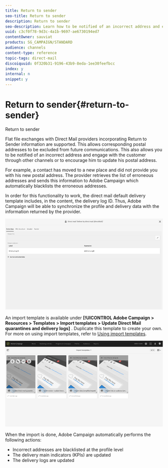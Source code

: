 ```yaml
---
title: Return to sender
seo-title: Return to sender
description: Return to sender
seo-description: Learn how to be notified of an incorrect address and exclude it from future communications.
uuid: c3cf0f78-9d3c-4a1b-9697-ae6730194ed7
contentOwner: sauviat
products: SG_CAMPAIGN/STANDARD
audience: channels
content-type: reference
topic-tags: direct-mail
discoiquuid: 0f320b31-9196-43b9-8eda-1ee30feefbcc
index: y
internal: n
snippet: y
---
```


# Return to sender{#return-to-sender}

Return to sender

Flat file exchanges with Direct Mail providers incorporating Return to Sender information are supported. This allows corresponding postal addresses to be excluded from future communications. This also allows you to be notified of an incorrect address and engage with the customer through other channels or to encourage him to update his postal address.

For example, a contact has moved to a new place and did not provide you with his new postal address. The provider retrieves the list of erroneous addresses and sends this information to Adobe Campaign which automatically blacklists the erroneous addresses.

In order for this functionality to work, the direct mail default delivery template includes, in the content, the delivery log ID. Thus, Adobe Campaign will be able to synchronize the profile and delivery data with the information returned by the provider.

![](assets/direct_mail_return_sender_1.png)

An import template is available under **[!UICONTROL Adobe Campaign > Resources > Templates > Import templates > Update Direct Mail quarantines and delivery logs]** . Duplicate this template to create your own. For more on using import templates, refer to [Using import templates](../../automating/using/defining-import-templates.md).

![](assets/direct_mail_return_sender_2.png)

When the import is done, Adobe Campaign automatically performs the following actions:

* Incorrect addresses are blacklisted at the profile level
* The delivery main indicators (KPIs) are updated
* The delivery logs are updated

